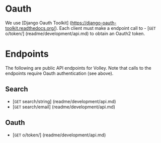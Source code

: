 # Oauth 

We use [Django Oauth Toolkit] (https://django-oauth-toolkit.readthedocs.org/). Each client must make a endpoint call to - [<code>GET</code> o/token/] (readme/development/api.md) to obtain an Oauth2 token. 

# Endpoints

The following are public API endpoints for Volley. Note that calls to the endpoints require Oauth authentication (see above).

## Search
- [<code>GET</code> search/string] (readme/development/api.md)
- [<code>GET</code> search/email] (readme/development/api.md)

## Oauth
- [<code>GET</code> o/token/] (readme/development/api.md)

